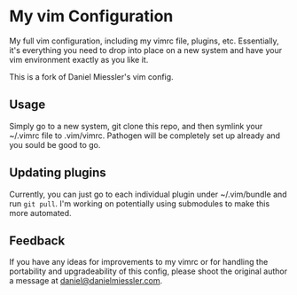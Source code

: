 My vim Configuration
===

My full vim configuration, including my vimrc file, plugins, etc. Essentially, it's everything you need to drop into place on a new system and have your vim environment exactly as you like it.

This is a fork of Daniel Miessler's vim config.

## Usage

Simply go to a new system, git clone this repo, and then symlink your ~/.vimrc file to .vim/vimrc. Pathogen will be completely set up already and you sould be good to go.

## Updating plugins

Currently, you can just go to each individual plugin under ~/.vim/bundle and run <code>git pull</code>. I'm working on potentially using submodules to make this more automated.

## Feedback

If you have any ideas for improvements to my vimrc or for handling the portability and upgradeability of this config, please shoot the original author a message at daniel@danielmiessler.com. 
